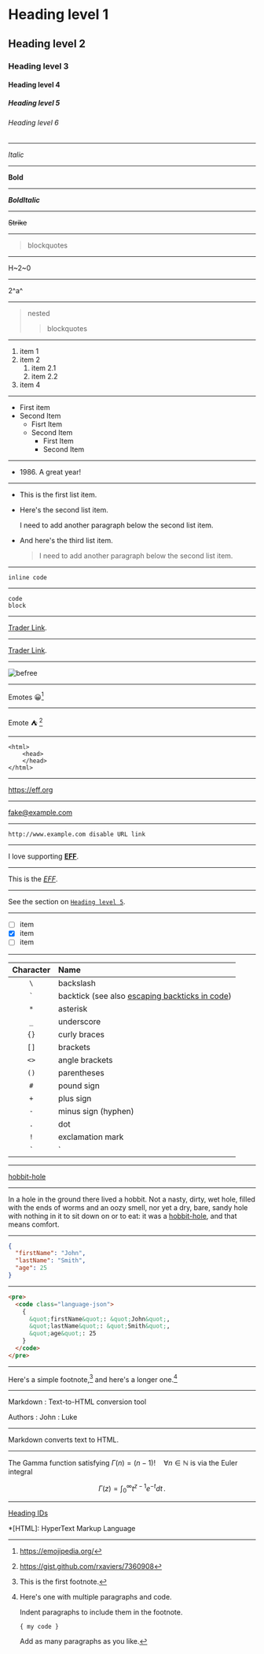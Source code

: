 # Heading level 1
## Heading level 2
### Heading level 3
#### Heading level 4
##### Heading level 5
###### Heading level 6

***

*Italic*
***
**Bold**
***
***BoldItalic***
***
~~Strike~~
***
> blockquotes
***
H~2~0
***
2^a^ 
***
> nested
> > blockquotes
***
1. item 1
1. item 2
	1. item 2.1
	5. item 2.2
4. item 4
***
- First item
- Second Item
	* Fisrt Item
	* Second Item
		+ First Item
		+ Second Item
***
- 1986\. A great year!
***
* This is the first list item.
* Here's the second list item.

    I need to add another paragraph below the second list item.
    
* And here's the third list item.

    > I need to add another paragraph below the second list item.
***
`inline code`
***
```
code 
block
```
***
[Trader Link](http://traderlink.com.br/).
***
[Trader Link](http://traderlink.com.br/ "My site").
***
![befree](https://user-images.githubusercontent.com/9466017/146870905-276071d7-06b9-4a91-824b-88c73df337ad.JPG "Be Free")
***
Emotes 😀[^emojipedia]
***
Emote :tent: [^emojishortcodes]
***
	<html>
		<head>
		</head>
	</html>
***
<https://eff.org>
***
<fake@example.com>
***
`http://www.example.com disable URL link`
***
I love supporting **[EFF](https://eff.org)**.
***
This is the *[EFF](https://eff.org)*.
***
See the section on [`Heading level 5`](#heading-level-5).
***
- [ ] item
- [x] item
- [ ] item
***
| Character | Name  |
|:-------------------:|:-----------------------|
| `\` | backslash |
| `` ` `` | backtick (see also [escaping backticks in code](#escaping-backticks)) |
| `*` | asterisk |
| `_` | underscore |
| `{}` | curly braces |
| `[]` | brackets |
| `<>` | angle brackets |
| `()` | parentheses |
| `#` | pound sign |
| `+` | plus sign |
| `-` | minus sign (hyphen) |
| `.` | dot |
| `!` | exclamation mark |
| `|` | pipe (see also [escaping pipe in tables](#escaping-pipe-characters-in-tables)) |
***
[hobbit-hole] 
***
In a hole in the ground there lived a hobbit. Not a nasty, dirty, wet hole, filled with the ends of worms and an oozy smell, nor yet a dry, bare, sandy hole with nothing in it to sit down on or to eat: it was a [hobbit-hole](https://en.wikipedia.org/wiki/Hobbit#Lifestyle "Hobbit lifestyles"), and that means comfort.
***
```json
{
  "firstName": "John",
  "lastName": "Smith",
  "age": 25
}
```
***
```html
<pre>
  <code class="language-json">
    {
      &quot;firstName&quot;: &quot;John&quot;,
      &quot;lastName&quot;: &quot;Smith&quot;,
      &quot;age&quot;: 25
    }
  </code>
</pre>
```
***
Here's a simple footnote,[^1] and here's a longer one.[^bignote]
***
Markdown
: Text-to-HTML conversion tool 

Authors
: John
: Luke
***
Markdown converts text to HTML.
***
The Gamma function satisfying $\Gamma(n) = (n-1)!\quad\forall
n\in\mathbb N$ is via the Euler integral

$$
\Gamma(z) = \int_0^\infty t^{z-1}e^{-t}dt\,.
$$
***
[Heading IDs](http://www.example.com/)

[^1]: This is the first footnote.

[^bignote]: Here's one with multiple paragraphs and code.

    Indent paragraphs to include them in the footnote.

    `{ my code }`

    Add as many paragraphs as you like.

[^emojipedia]: <https://emojipedia.org/>

[^emojishortcodes]: <https://gist.github.com/rxaviers/7360908>

*[HTML]: HyperText Markup Language

[hobbit-hole]: <https://en.wikipedia.org/wiki/Hobbit#Lifestyle> "Hobbit lifestyles"

